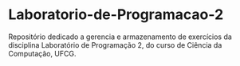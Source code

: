 # Laboratorio-de-Programacao-2
Repositório dedicado a gerencia e armazenamento de exercícios da disciplina Laboratório de Programação 2, do curso de Ciência da Computação, UFCG.
